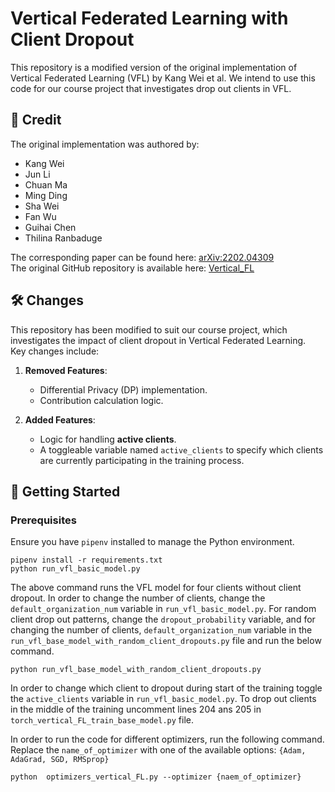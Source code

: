 # Vertical Federated Learning with Client Dropout

This repository is a modified version of the original implementation of Vertical Federated Learning (VFL) by Kang Wei et al. We intend to use this code for our course project that investigates drop out clients in VFL.

## 📄 **Credit**

The original implementation was authored by:

- Kang Wei  
- Jun Li  
- Chuan Ma  
- Ming Ding  
- Sha Wei  
- Fan Wu  
- Guihai Chen  
- Thilina Ranbaduge  

The corresponding paper can be found here: [arXiv:2202.04309](https://arxiv.org/abs/2202.04309)  
The original GitHub repository is available here: [Vertical_FL](https://github.com/AdamWei-boop/Vertical_FL)

## 🛠️ **Changes**

This repository has been modified to suit our course project, which investigates the impact of client dropout in Vertical Federated Learning.  
Key changes include:

1. **Removed Features**:
   - Differential Privacy (DP) implementation.
   - Contribution calculation logic.

2. **Added Features**:
   - Logic for handling **active clients**.
   - A toggleable variable named `active_clients` to specify which clients are currently participating in the training process.

## 🚀 **Getting Started**

### Prerequisites

Ensure you have `pipenv` installed to manage the Python environment.
```
pipenv install -r requirements.txt
python run_vfl_basic_model.py
```
The above command runs the VFL model for four clients without client dropout. In order to change the number of clients, change the `default_organization_num` variable in `run_vfl_basic_model.py`. For random client drop out patterns, change the `dropout_probability` variable, and for changing the number of clients, `default_organization_num` variable in the `run_vfl_base_model_with_random_client_dropouts.py` file and run the below command.
```
python run_vfl_base_model_with_random_client_dropouts.py
```
In order to change which client to dropout during start of the training toggle the `active_clients` variable in `run_vfl_basic_model.py`.
To drop out clients in the middle of the training uncomment lines 204 ans 205 in `torch_vertical_FL_train_base_model.py` file.

In order to run the code for different optimizers, run the following command. Replace the `name_of_optimizer` with one of the available options: `{Adam, AdaGrad, SGD, RMSprop}`
```
python  optimizers_vertical_FL.py --optimizer {naem_of_optimizer}
```

